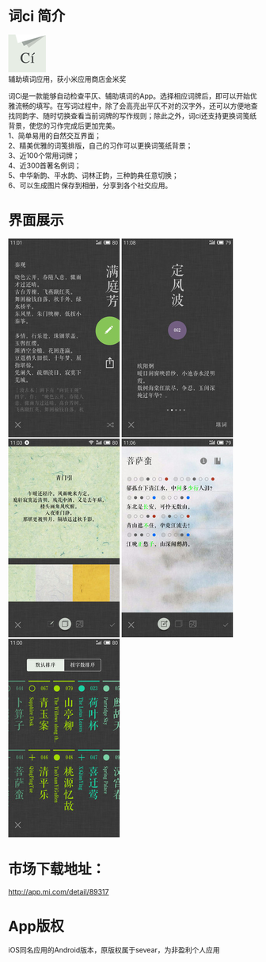 # 词ci 简介
![icon](/intro_image/icon.jpg)  
辅助填词应用，获小米应用商店金米奖

词Ci是一款能够自动检查平仄、辅助填词的App。选择相应词牌后，即可以开始优雅流畅的填写。在写词过程中，除了会高亮出平仄不对的汉字外，还可以方便地查找同韵字、随时切换查看当前词牌的写作规则；除此之外，词ci还支持更换词笺纸背景，使您的习作完成后更加完美。   
1、简单易用的自然交互界面；  
2、精美优雅的词笺排版，自己的习作可以更换词笺纸背景；   
3、近100个常用词牌；   
4、近300首著名例词；   
5、中华新韵、平水韵、词林正韵，三种韵典任意切换；   
6、可以生成图片保存到相册，分享到各个社交应用。 

# 界面展示
![icon](/intro_image/intro1.jpg)
![icon](/intro_image/intro2.jpg)
![icon](/intro_image/intro3.jpg)
![icon](/intro_image/intro4.jpg)
![icon](/intro_image/intro5.jpg)

# 市场下载地址：
http://app.mi.com/detail/89317

# App版权
iOS同名应用的Android版本，原版权属于sevear，为非盈利个人应用
